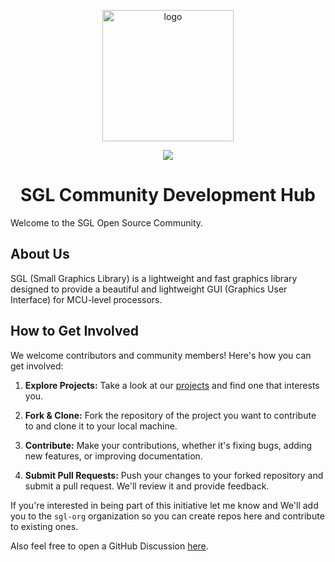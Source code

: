 <p align="center"><img width="210" src="https://github.com/sgl-org/sgl/raw/main/SGL_logo.png?raw=true" alt="logo"></p>
<p align="center"><img src="https://img.shields.io/github/license/sgl-org/sgl" /></p>
<h1 align="center">SGL Community Development Hub</h1>

Welcome to the SGL Open Source Community.

## About Us

SGL (Small Graphics Library) is a lightweight and fast graphics library designed to provide a beautiful and lightweight GUI (Graphics User Interface) for MCU-level processors.

## How to Get Involved

We welcome contributors and community members! Here's how you can get involved:

1. **Explore Projects:** Take a look at our [projects](https://github.com/orgs/sgl-org/repositories) and find one that interests you.

2. **Fork & Clone:** Fork the repository of the project you want to contribute to and clone it to your local machine.

3. **Contribute:** Make your contributions, whether it's fixing bugs, adding new features, or improving documentation.

4. **Submit Pull Requests:** Push your changes to your forked repository and submit a pull request. We'll review it and provide feedback.

If you're interested in being part of this initiative let me know and We'll add you to the `sgl-org` organization so you can create repos here and contribute to existing ones.

Also feel free to open a GitHub Discussion [here](https://github.com/orgs/sgl-org/discussions).
